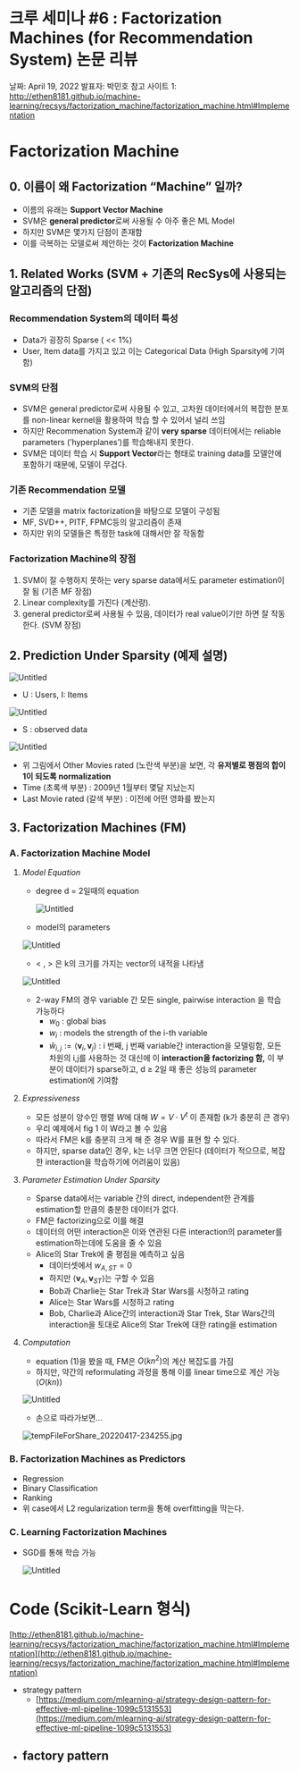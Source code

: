 # 크루 세미나 #6 : Factorization Machines (for Recommendation System) 논문 리뷰

날짜: April 19, 2022
발표자: 박민호
참고 사이트 1: http://ethen8181.github.io/machine-learning/recsys/factorization_machine/factorization_machine.html#Implementation

# Factorization Machine

## 0. 이름이 왜 Factorization “Machine” 일까?

- 이름의 유래는 **Support Vector Machine**
- SVM은 **general predictor**로써 사용될 수 아주 좋은 ML Model
- 하지만 SVM은 몇가지 단점이 존재함
- 이를 극복하는 모델로써 제안하는 것이 **Factorization Machine**

## 1. Related Works (SVM + 기존의 RecSys에 사용되는 알고리즘의 단점)

### Recommendation System의 데이터 특성

- Data가 굉장히 Sparse ( << 1%)
- User, Item data를 가지고 있고 이는 Categorical Data (High Sparsity에 기여함)

### SVM의 단점

- SVM은 general predictor로써 사용될 수 있고, 고차원 데이터에서의 복잡한 분포를 non-linear kernel을 활용하여 학습 할 수 있어서 널리 쓰임
- 하지만 Recommenation System과 같이 **very sparse** 데이터에서는 reliable parameters (’hyperplanes’)를 학습해내지 못한다.
- SVM은 데이터 학습 시 **Support Vector**라는 형태로 training data를 모델안에 포함하기 때문에, 모델이 무겁다.

### 기존 Recommendation 모델

- 기존 모델을 matrix factorization을 바탕으로 모델이 구성됨
- MF, SVD++, PITF, FPMC등의 알고리즘이 존재
- 하지만 위의 모델들은 특정한 task에 대해서만 잘 작동함

### Factorization Machine의 장점

1. SVM이 잘 수행하지 못하는 very sparse data에서도 parameter estimation이 잘 됨 (기존 MF 장점)
2. Linear complexity를 가진다 (계산량). 
3. general predictor로써 사용될 수 있음, 데이터가 real value이기만 하면 잘 작동한다. (SVM 장점)

## 2. Prediction Under Sparsity (예제 설명)

![Untitled](asset/Untitled.png)

- U : Users, I: Items

![Untitled](asset/Untitled%201.png)

- S : observed data

![Untitled](asset/Untitled%202.png)

- 위 그림에서 Other Movies rated (노란색 부분)을 보면, 각 **유저별로 평점의 합이 1이 되도록 normalization**
- Time (초록색 부분) : 2009년 1월부터 몇달 지났는지
- Last Movie rated (갈색 부분) : 이전에 어떤 영화를 봤는지

## 3. Factorization Machines (FM)

### A. Factorization Machine Model

1. *Model Equation*
    - degree d = 2일때의 equation
        
        ![Untitled](asset/Untitled%203.png)
        
    - model의 parameters
    
    ![Untitled](asset/Untitled%204.png)
    
    - < , > 은 k의 크기를 가지는 vector의 내적을 나타냄
    
    ![Untitled](asset/Untitled%205.png)
    
    - 2-way FM의 경우 variable 간 모든 single, pairwise interaction 을 학습 가능하다
        - $w_0$ : global bias
        - $w_i$ : models the strength of the i-th variable
        - $\hat w_{i,j} := \langle \mathbf{v}_i, \mathbf{v}_j \rangle$ : i 번째, j 번째 variable간 interaction을 모델링함, 모든 차원의 i,j를 사용하는 것 대신에 이 **interaction을 factorizing 함,** 이 부분이 데이터가 sparse하고, d ≥ 2일 때 좋은 성능의 parameter estimation에 기여함
2. *Expressiveness*
    - 모든 성분이 양수인 행렬 $W$에 대해 $W=V\cdot V^t$ 이 존재함 (k가 충분히 큰 경우)
    - 우리 예제에서 fig 1 이 W라고 볼 수 있음
    - 따라서 FM은 k를 충분히 크게 해 준 경우 W를 표현 할 수 있다.
    - 하지만, sparse data인 경우, k는 너무 크면 안된다 (데이터가 적으므로, 복잡한 interaction을 학습하기에 어려움이 있음)
3. *Parameter Estimation Under Sparsity*
    - Sparse data에서는 variable 간의 direct, independent한 관계를 estimation할 만큼의 충분한 데이터가 없다.
    - FM은 factorizing으로 이를 해결
    - 데이터의 어떤 interaction은 이와 연관된 다른 interaction의 parameter를 estimation하는데에 도움을 줄 수 있음
    - Alice의 Star Trek에 줄 평점을 예측하고 싶음
        - 데이터셋에서  $w_{A,ST}=0$
        - 하지만 $\langle \mathbf{v}_A, \mathbf{v}_{ST} \rangle$는 구할 수 있음
        - Bob과 Charlie는 Star Trek과 Star Wars를 시청하고 rating
        - Alice는 Star Wars를 시청하고 rating
        - Bob, Charlie과 Alice간의 interaction과 Star Trek, Star Wars간의 interaction을 토대로 Alice의 Star Trek에 대한 rating을 estimation
4. *Computation*
    - equation (1)을 봤을 때, FM은 $O(kn^2)$의 계산 복잡도를 가짐
    - 하지만, 약간의 reformulating 과정을 통해 이를 linear time으로 계산 가능 ($O(kn)$)
    
    ![Untitled](asset/Untitled%206.png)
    
    - 손으로 따라가보면...
    
    ![tempFileForShare_20220417-234255.jpg](asset/tempFileForShare_20220417-234255.jpg)
    

### B. Factorization Machines as Predictors

- Regression
- Binary Classification
- Ranking
- 위 case에서 L2 regularization term을 통해 overfitting을 막는다.

### C.  Learning Factorization Machines

- SGD를 통해 학습 가능
    
    ![Untitled](asset/Untitled%207.png)
    

# Code (Scikit-Learn 형식)

[http://ethen8181.github.io/machine-learning/recsys/factorization_machine/factorization_machine.html#Implementation](http://ethen8181.github.io/machine-learning/recsys/factorization_machine/factorization_machine.html#Implementation)

- strategy pattern
    - [https://medium.com/mlearning-ai/strategy-design-pattern-for-effective-ml-pipeline-1099c5131553](https://medium.com/mlearning-ai/strategy-design-pattern-for-effective-ml-pipeline-1099c5131553)
- factory pattern
    -